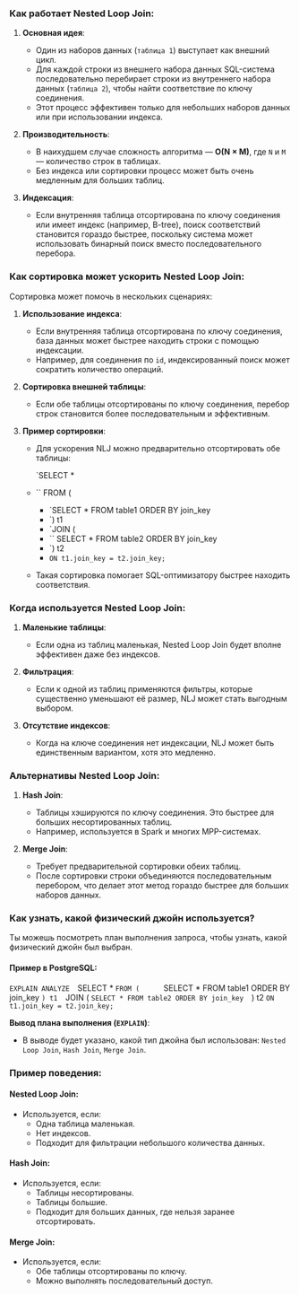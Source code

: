### Как работает **Nested Loop Join**:

1. **Основная идея**:
    
    - Один из наборов данных (`таблица 1`) выступает как внешний цикл.
    - Для каждой строки из внешнего набора данных SQL-система последовательно перебирает строки из внутреннего набора данных (`таблица 2`), чтобы найти соответствие по ключу соединения.
    - Этот процесс эффективен только для небольших наборов данных или при использовании индекса.
2. **Производительность**:
    
    - В наихудшем случае сложность алгоритма — **O(N × M)**, где `N` и `M` — количество строк в таблицах.
    - Без индекса или сортировки процесс может быть очень медленным для больших таблиц.
3. **Индексация**:
    
    - Если внутренняя таблица отсортирована по ключу соединения или имеет индекс (например, B-tree), поиск соответствий становится гораздо быстрее, поскольку система может использовать бинарный поиск вместо последовательного перебора.
### Как сортировка может ускорить Nested Loop Join:

Сортировка может помочь в нескольких сценариях:

1. **Использование индекса**:
    
    - Если внутренняя таблица отсортирована по ключу соединения, база данных может быстрее находить строки с помощью индексации.
    - Например, для соединения по `id`, индексированный поиск может сократить количество операций.
2. **Сортировка внешней таблицы**:
    
    - Если обе таблицы отсортированы по ключу соединения, перебор строк становится более последовательным и эффективным.
3. **Пример сортировки**:
    
    - Для ускорения NLJ можно предварительно отсортировать обе таблицы:
        
        
        `SELECT *
    - ``  FROM (     
        - `SELECT * FROM table1 ORDER BY join_key 
        - `) t1 
        - `JOIN ( 
        - ``    SELECT * FROM table2 ORDER BY join_key 
        - `) t2 
        - `ON t1.join_key = t2.join_key;`
            
    - Такая сортировка помогает SQL-оптимизатору быстрее находить соответствия.

### Когда используется Nested Loop Join:

1. **Маленькие таблицы**:
    
    - Если одна из таблиц маленькая, Nested Loop Join будет вполне эффективен даже без индексов.
2. **Фильтрация**:
    
    - Если к одной из таблиц применяются фильтры, которые существенно уменьшают её размер, NLJ может стать выгодным выбором.
3. **Отсутствие индексов**:
    
    - Когда на ключе соединения нет индексации, NLJ может быть единственным вариантом, хотя это медленно.
### Альтернативы Nested Loop Join:

1. **Hash Join**:
    
    - Таблицы хэшируются по ключу соединения. Это быстрее для больших несортированных таблиц.
    - Например, используется в Spark и многих MPP-системах.
2. **Merge Join**:
    
    - Требует предварительной сортировки обеих таблиц.
    - После сортировки строки объединяются последовательным перебором, что делает этот метод гораздо быстрее для больших наборов данных.
### Как узнать, какой физический джойн используется?

Ты можешь посмотреть план выполнения запроса, чтобы узнать, какой физический джойн был выбран.

#### Пример в PostgreSQL:


`EXPLAIN ANALYZE 
`SELECT * 
`FROM (     
	`SELECT * FROM table1 ORDER BY join_key 
`) t1 
`JOIN ( 
	`SELECT * FROM table2 ORDER BY join_key 
`) t2 
`ON t1.join_key = t2.join_key;`

**Вывод плана выполнения (`EXPLAIN`)**:

- В выводе будет указано, какой тип джойна был использован: `Nested Loop Join`, `Hash Join`, `Merge Join`.

### Пример поведения:

#### Nested Loop Join:

- Используется, если:
    - Одна таблица маленькая.
    - Нет индексов.
    - Подходит для фильтрации небольшого количества данных.

#### Hash Join:

- Используется, если:
    - Таблицы несортированы.
    - Таблицы большие.
    - Подходит для больших данных, где нельзя заранее отсортировать.

#### Merge Join:

- Используется, если:
    - Обе таблицы отсортированы по ключу.
    - Можно выполнять последовательный доступ.